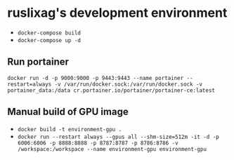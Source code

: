 # ruslixag's development environment
* `docker-compose build`
* `docker-compose up -d`

## Run portainer
`docker run -d -p 9000:9000 -p 9443:9443 --name portainer --restart=always -v /var/run/docker.sock:/var/run/docker.sock -v portainer_data:/data cr.portainer.io/portainer/portainer-ce:latest`

## Manual build of GPU image
* `docker build -t environment-gpu .`
* `docker run --restart always --gpus all --shm-size=512m -it -d -p 6006:6006 -p 8888:8888 -p 8787:8787 -p 8786:8786 -v /workspace:/workspace --name environment-gpu environment-gpu`
